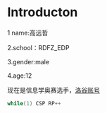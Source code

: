 # Introducton

1 name:高远哲

2.school：RDFZ_EDP

3.gender:male

4.age:12

现在是信息学奥赛选手，[洛谷账号](https://www.luogu.com.cn/user/384498)

```cpp
while(1) CSP RP++
```
